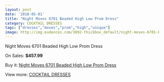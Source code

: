 ```yaml
---
layout: post
date: '2018-05-01'
title: "Night Moves 6701 Beaded High Low Prom Dress"
category: COCKTAIL DRESSES
tags: ["dresses","moves","prom","high","unique"]
image: http://img.eudances.com/3892-thickbox_default/night-moves-6701-beaded-high-low-prom-dress.jpg
---
```

Night Moves 6701 Beaded High Low Prom Dress

On Sales: **$457.99**
<a href="https://www.eudances.com/en/cocktail-dresses/1298-night-moves-6701-beaded-high-low-prom-dress.html"><amp-img layout="responsive" width="600" height="600" src="//img.eudances.com/3892-thickbox_default/night-moves-6701-beaded-high-low-prom-dress.jpg" alt="Night Moves 6701 Beaded High Low Prom Dress 0" /></a>

Buy it: [Night Moves 6701 Beaded High Low Prom Dress](https://www.eudances.com/en/cocktail-dresses/1298-night-moves-6701-beaded-high-low-prom-dress.html "Night Moves 6701 Beaded High Low Prom Dress")

View more: [COCKTAIL DRESSES](https://www.eudances.com/en/14-cocktail-dresses "COCKTAIL DRESSES")